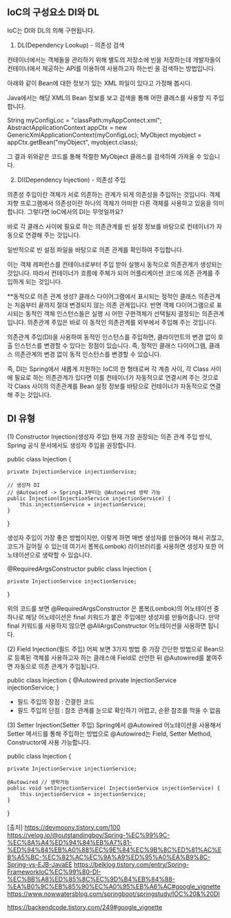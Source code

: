 ## IoC의 구성요소 DI와 DL
 
IoC는 DI와 DL의 의해 구현됩니다.

1. DL(Dependency Lookup) - 의존성 검색

컨테이너에서는 객체들을 관리하기 위해 별도의 저장소에 빈을 저장하는데 
개발자들이 컨테이너에서 제공하는 API를 이용하여 사용하고자 하는빈 을 검색하는 방법입니다.

아래와 같이 Bean에 대한 정보가 있는 XML 파일이 있다고 가정해 봅시다.

<beans>
	<bean id="myObject" class="com.Hyun.MyObject" />
</beans>

Java에서는 해당 XML의 Bean 정보를 보고 검색을 통해 어떤 클래스를 사용할 지 주입합니다.

String myConfigLoc = "classPath:myAppContect.xml";
AbstractApplicationContext appCtx = new GenericXmlApplicationContext(myConfigLoc);
MyObject myobject = appCtx.getBean("myObject", myobject.class);

그 결과 위와같은 코드를 통해 적절한 MyObject 클래스를 검색하여 가져올 수 있습니다.



2. DI(Dependency Injection) - 의존성 주입 

의존성 주입이란 객체가 서로 의존하는 관계가 되게 의존성을 주입하는 것입니다. 
객체지향 프로그램에서 의존성이란 하나의 객체가 어떠한 다른 객체를 사용하고 있음을 의미합니다. 그렇다면 IoC에서의 DI는 무엇일까요?

바로 각 클래스 사이에 필요로 하는 의존관계를 빈 설정 정보를 바탕으로 컨테이너가 자동으로 연결해 주는 것입니다.

일반적으로 빈 설정 파일을 바탕으로 의존 관계를 확인하여 주입합니다.

이는 객체 레퍼런스를 컨테이너로부터 주입 받아 실행시 동적으로 의존관계가 생성되는 것입니다.
따라서 컨테이너가 흐름에 주체가 되어 어플리케이션 코드에 의존 관계를 주입하게 되는 것입니다.


**동적으로 의존 관계 생성?
클래스 다이어그램에서 표시되는 정적인 클래스 의존관계는 처음부터 끝까지 절대 변경되지 않는 의존 관계입니다. 
반면 객체 다이어그램으로 표시되는 동적인 객체 인스턴스들은 실행 시 어떤 구현객체가 선택될지 결정되는 의존관계입니다. 의존관계 주입은 바로 이 동적인 의존관계를 외부에서 주입해 주는 것입니다.

의존관계 주입(DI)을 사용하여 동적인 인스턴스를 주입하면, 클라이언트의 변경 없이 호출 인스턴스를 변경할 수 있다는 장점이 있습니다. 
즉, 정적인 클래스 다이어그램, 클래스 의존관계의 변경 없이 동적 인스턴스를 변경할 수 있습니다.


즉, DI는 Spring에서 새롭게 지원하는 IoC의 한 형태로써 각 계층 사이, 각 Class 사이에 필요로 하는 의존관계가 있다면 
이를 컨테이너가 자동적으로 연결시켜 주는 것으로 각 Class 사이의 의존관계를 Bean 설정 정보를 바탕으로 컨테이너가 자동적으로 연결해 주는 것입니다.


## DI 유형

(1) Constructor Injection(생성자 주입)
현재 가장 권장되는 의존 관계 주입 방식, Spring 공식 문서에서도 생성자 주입을 권장합니다.

public class Injection {
 
    private InjectionService injectionService;
    
    // 생성자 DI
    // @Autowired -> Spring4.3부터는 @Autowired 생략 가능
    public Injection(InjectionService injectionService) {
    	this.injectionService = injectionService;
    }
}

생성자 주입이 가장 좋은 방법이지만, 이렇게 하면 매번 생성자를 만들어야 해서 귀찮고, 코드가 길어질 수 있는데 여기서 롬복(Lombok) 라이브러리를 사용하면 생성자 또한 어노테이션으로 생략할 수 있습니다.

@RequiredArgsConstructor
public class Injection {
 
    private InjectionService injectionService;
    
}

위의 코드를 보면 @RequiredArgsConstructor 은 롬복(Lombok)의 어노테이션 중 하나로 해당 어노테이션은 final 키워드가 붙은 주입에만 생성자를 만들어줍니다. 
만약 final 키워드를 사용하지 않으면 @AllArgsConstructor 어노테이션을 사용하면 됩니다.


(2) Field Injection(필드 주입)
어찌 보면 3가지 방법 중 가장 간단한 방법으로 Bean으로 등록된 객체를 사용하고자 하는 클래스에 Field로 선언한 뒤 @Autowired를 붙여주면 자동으로 의존 관계가 주입됩니다.

public class Injection {
	@Autowired
    private InjectionService injectionService;
}

- 필드 주입의 장점 : 간결한 코드
- 필드 주입의 단점 : 참조 관계를 눈으로 확인하기 어렵고, 순환 참조를 막을 수 없음


(3) Setter Injection(Setter 주입)
Spring에서 @Autowired 어노테이션을 사용해서 Setter 메서드를 통해 주입하는 방법으로
@Autowired는 Field, Setter Method, Constructor에 사용 가능합니다.

public class Injection {
	
    private InjectionService injectionService;
    
    @Autowired // 생략가능
    public void setInjectionService( InjectionService injectionService) {
    	this.injectionService = injectionService;
    }
}


[출처]
https://devmoony.tistory.com/100
https://velog.io/@outstandingboy/Spring-%EC%99%9C-%EC%8A%A4%ED%94%84%EB%A7%81-%ED%94%84%EB%A0%88%EC%9E%84%EC%9B%8C%ED%81%AC%EB%A5%BC-%EC%82%AC%EC%9A%A9%ED%95%A0%EA%B9%8C-Spring-vs-EJB-JavaEE
https://belklog.tistory.com/entry/Spring-FrameworkIoC%EC%99%80-DI-%EC%BB%A8%ED%85%8C%EC%9D%B4%EB%84%88-%EA%B0%9C%EB%85%90%EC%A0%95%EB%A6%AC#google_vignette
https://www.nowwatersblog.com/springboot/springstudy/IOC%20&%20DI

https://backendcode.tistory.com/249#google_vignette